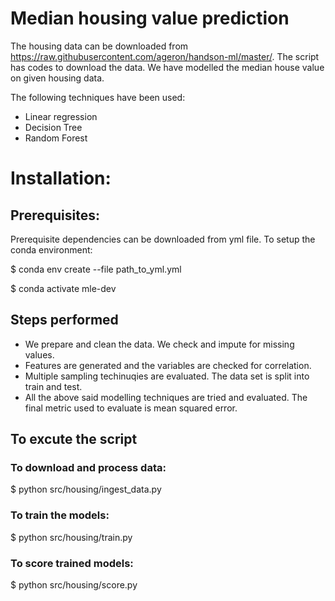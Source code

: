 # Median housing value prediction

The housing data can be downloaded from https://raw.githubusercontent.com/ageron/handson-ml/master/. The script has codes to download the data. We have modelled the median house value on given housing data. 

The following techniques have been used: 

 - Linear regression
 - Decision Tree
 - Random Forest
 
# Installation:
## Prerequisites:
Prerequisite dependencies can be downloaded from yml file. To setup the conda environment:

$ conda env create --file path_to_yml.yml

$ conda activate mle-dev


## Steps performed
 - We prepare and clean the data. We check and impute for missing values.
 - Features are generated and the variables are checked for correlation.
 - Multiple sampling techinuqies are evaluated. The data set is split into train and test.
 - All the above said modelling techniques are tried and evaluated. The final metric used to evaluate is mean squared error.


## To excute the script
### To download and process data:
$ python src/housing/ingest_data.py

### To train the models:
$ python src/housing/train.py

### To score trained models:
$ python src/housing/score.py
